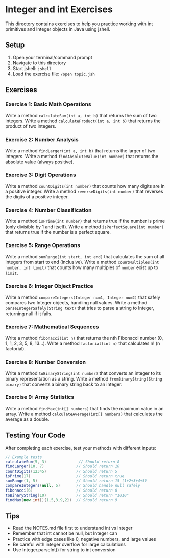 # Integer and int Exercises

This directory contains exercises to help you practice working with int primitives and Integer objects in Java using jshell.

## Setup
1. Open your terminal/command prompt
2. Navigate to this directory
3. Start jshell: `jshell`
4. Load the exercise file: `/open topic.jsh`

## Exercises

### Exercise 1: Basic Math Operations
Write a method `calculateSum(int a, int b)` that returns the sum of two integers.
Write a method `calculateProduct(int a, int b)` that returns the product of two integers.

### Exercise 2: Number Analysis
Write a method `findLarger(int a, int b)` that returns the larger of two integers.
Write a method `findAbsoluteValue(int number)` that returns the absolute value (always positive).

### Exercise 3: Digit Operations
Write a method `countDigits(int number)` that counts how many digits are in a positive integer.
Write a method `reverseDigits(int number)` that reverses the digits of a positive integer.

### Exercise 4: Number Classification
Write a method `isPrime(int number)` that returns true if the number is prime (only divisible by 1 and itself).
Write a method `isPerfectSquare(int number)` that returns true if the number is a perfect square.

### Exercise 5: Range Operations
Write a method `sumRange(int start, int end)` that calculates the sum of all integers from start to end (inclusive).
Write a method `countMultiples(int number, int limit)` that counts how many multiples of `number` exist up to `limit`.

### Exercise 6: Integer Object Practice
Write a method `compareIntegers(Integer num1, Integer num2)` that safely compares two Integer objects, handling null values.
Write a method `parseIntegerSafely(String text)` that tries to parse a string to Integer, returning null if it fails.

### Exercise 7: Mathematical Sequences
Write a method `fibonacci(int n)` that returns the nth Fibonacci number (0, 1, 1, 2, 3, 5, 8, 13...).
Write a method `factorial(int n)` that calculates n! (n factorial).

### Exercise 8: Number Conversion
Write a method `toBinaryString(int number)` that converts an integer to its binary representation as a string.
Write a method `fromBinaryString(String binary)` that converts a binary string back to an integer.

### Exercise 9: Array Statistics
Write a method `findMax(int[] numbers)` that finds the maximum value in an array.
Write a method `calculateAverage(int[] numbers)` that calculates the average as a double.

## Testing Your Code
After completing each exercise, test your methods with different inputs:

```java
// Example tests
calculateSum(5, 3)              // Should return 8
findLarger(10, 7)              // Should return 10
countDigits(12345)             // Should return 5
isPrime(17)                    // Should return true
sumRange(1, 5)                 // Should return 15 (1+2+3+4+5)
compareIntegers(null, 5)       // Should handle null safely
fibonacci(6)                   // Should return 8
toBinaryString(10)             // Should return "1010"
findMax(new int[]{1,5,3,9,2})  // Should return 9
```

## Tips
- Read the NOTES.md file first to understand int vs Integer
- Remember that int cannot be null, but Integer can
- Practice with edge cases like 0, negative numbers, and large values
- Be careful with integer overflow for large calculations
- Use Integer.parseInt() for string to int conversion
